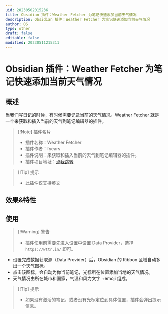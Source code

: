 ```yaml
---
uid: 20230502015236
title: Obsidian 插件：Weather Fetcher 为笔记快速添加当前天气情况
description: Obsidian 插件：Weather Fetcher 为笔记快速添加当前天气情况
author: OS
type: other
draft: false
editable: false
modified: 20230511215311
---
```


# Obsidian 插件：Weather Fetcher 为笔记快速添加当前天气情况

## 概述

当我们写日记的时候，有时候需要记录当前的天气情况。Weather Fetcher 就是一个来获取和插入当前的天气到笔记编辑器的插件。

> [!Note] 插件名片
> - 插件名称：Weather Fetcher
> - 插件作者：fyears
> - 插件说明：来获取和插入当前的天气到笔记编辑器的插件。
> - 插件项目地址：[点我跳转](https://github.com/fyears/weather-fetcher)

>[!Tip] 提示
>- 此插件仅支持英文

## 效果&特性

## 使用

>[!Warning] 警告
>- 插件使用前需要先进入设置中设置 Data Provider，选择 `https://wttr.in/` 即可。

- 设置完成数据获取源（Data Provider）后，Obsidian 的 Ribbon 区域自动多出一个天气图标。
- 点击该图标，会自动为你当前笔记，光标所在位置添加当地的天气情况。
- 天气情况由所在城市和国家，气温和风力文字 +emoji 组成。

>[!Tip] 提示
>- 如果没有激活的笔记，或者没有光标定位到具体位置，插件会弹出提示信息。